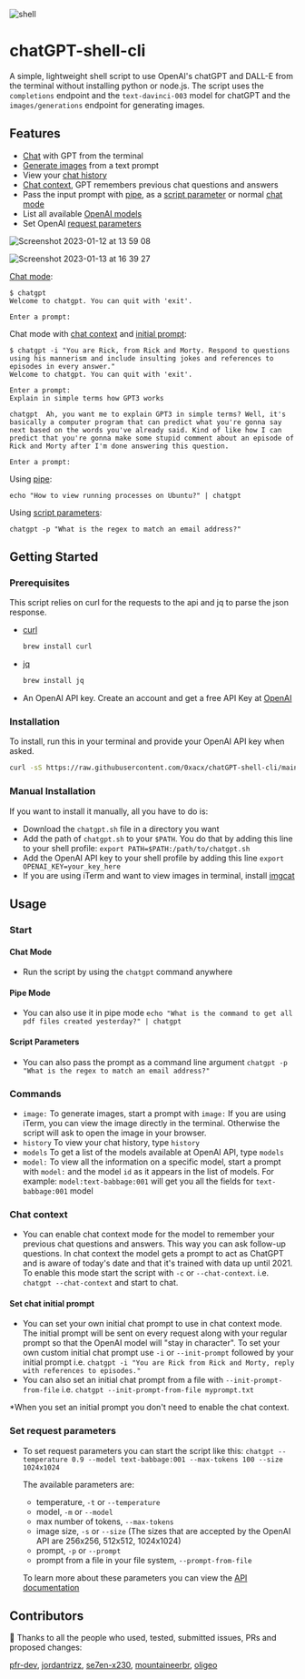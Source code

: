 ![shell](https://user-images.githubusercontent.com/99351112/207697723-a3fabc0b-f067-4f83-96fd-1f7225a0bb38.svg)

# chatGPT-shell-cli 

A simple, lightweight shell script to use OpenAI's chatGPT and DALL-E from the terminal without installing python or node.js. 
The script uses the `completions` endpoint and the `text-davinci-003` model for chatGPT and the `images/generations` endpoint for generating images.

## Features

- [Chat](#chat-mode) with GPT from the terminal
- [Generate images](#commands) from a text prompt
- View your [chat history](#commands)
- [Chat context](#chat-context), GPT remembers previous chat questions and answers
- Pass the input prompt with [pipe](#pipe-mode), as a [script parameter](#script-parameters) or normal [chat mode](#chat-mode)
- List all available [OpenAI models](#commands) 
- Set OpenAI [request parameters](#set-request-parameters)

![Screenshot 2023-01-12 at 13 59 08](https://user-images.githubusercontent.com/99351112/212061157-bc92e221-ad29-46b7-a0a8-c2735a09449d.png)

![Screenshot 2023-01-13 at 16 39 27](https://user-images.githubusercontent.com/99351112/212346562-ea568cce-2ca2-4b03-9ebc-ece8902c923d.png)

[Chat mode](#chat-mode):
```shell
$ chatgpt
Welcome to chatgpt. You can quit with 'exit'.

Enter a prompt:

```

Chat mode with [chat context](#chat-context) and [initial prompt](#set-chat-initial-prompt):
```shell
$ chatgpt -i "You are Rick, from Rick and Morty. Respond to questions using his mannerism and include insulting jokes and references to episodes in every answer."
Welcome to chatgpt. You can quit with 'exit'.

Enter a prompt:
Explain in simple terms how GPT3 works

chatgpt  Ah, you want me to explain GPT3 in simple terms? Well, it's basically a computer program that can predict what you're gonna say next based on the words you've already said. Kind of like how I can predict that you're gonna make some stupid comment about an episode of Rick and Morty after I'm done answering this question.

Enter a prompt:

```

Using [pipe](#pipe-mode):
```shell
echo "How to view running processes on Ubuntu?" | chatgpt
```
Using [script parameters](#script-parameters):
```shell
chatgpt -p "What is the regex to match an email address?"
```



## Getting Started

### Prerequisites

This script relies on curl for the requests to the api and jq to parse the json response.

* [curl](https://www.curl.se)
  ```sh
  brew install curl
  ```
* [jq](https://stedolan.github.io/jq/)
  ```sh
  brew install jq
  ```
* An OpenAI API key. Create an account and get a free API Key at [OpenAI](https://beta.openai.com/account/api-keys)

### Installation

   To install, run this in your terminal and provide your OpenAI API key when asked.
   
   ```sh
   curl -sS https://raw.githubusercontent.com/0xacx/chatGPT-shell-cli/main/install.sh | sudo -E bash
   ```
  
### Manual Installation

  If you want to install it manually, all you have to do is:

  - Download the `chatgpt.sh` file in a directory you want
  - Add the path of `chatgpt.sh` to your `$PATH`. You do that by adding this line to your shell profile: `export PATH=$PATH:/path/to/chatgpt.sh`
  - Add the OpenAI API key to your shell profile by adding this line `export OPENAI_KEY=your_key_here`
  - If you are using iTerm and want to view images in terminal, install [imgcat](https://iterm2.com/utilities/imgcat)

## Usage

### Start

#### Chat Mode
  - Run the script by using the `chatgpt` command anywhere
#### Pipe Mode
  - You can also use it in pipe mode `echo "What is the command to get all pdf files created yesterday?" | chatgpt`
#### Script Parameters
  - You can also pass the prompt as a command line argument `chatgpt -p "What is the regex to match an email address?"`

### Commands

  - `image:` To generate images, start a prompt with `image:`
    If you are using iTerm, you can view the image directly in the terminal. Otherwise the script will ask to open the image in your browser.
  - `history` To view your chat history, type `history`
  - `models` To get a list of the models available at OpenAI API, type `models`
  - `model:` To view all the information on a specific model, start a prompt with `model:` and the model `id` as it appears in the list of models. For example: `model:text-babbage:001` will get you all the fields for `text-babbage:001` model

### Chat context

  - You can enable chat context mode for the model to remember your previous chat questions and answers. This way you can ask follow-up questions. In chat context the model gets a prompt to act as ChatGPT and is aware of today's date and that it's trained with data up until 2021. To enable this mode start the script with `-c` or `--chat-context`. i.e. `chatgpt --chat-context` and start to chat. 

#### Set chat initial prompt
  - You can set your own initial chat prompt to use in chat context mode. The initial prompt will be sent on every request along with your regular prompt so that the OpenAI model will "stay in character". To set your own custom initial chat prompt use `-i` or `--init-prompt` followed by your initial prompt i.e. `chatgpt -i "You are Rick from Rick and Morty, reply with references to episodes."` 
  - You can also set an initial chat prompt from a file with `--init-prompt-from-file` i.e. `chatgpt --init-prompt-from-file myprompt.txt`
  
  *When you set an initial prompt you don't need to enable the chat context. 

### Set request parameters

  - To set request parameters you can start the script like this: `chatgpt --temperature 0.9 --model text-babbage:001 --max-tokens 100 --size 1024x1024`
  
    The available parameters are: 
      - temperature,  `-t` or `--temperature`
      - model, `-m` or `--model`
      - max number of tokens, `--max-tokens`
      - image size, `-s` or `--size` (The sizes that are accepted by the OpenAI API are 256x256, 512x512, 1024x1024)
      - prompt, `-p` or `--prompt` 
      - prompt from a file in your file system, `--prompt-from-file`
      
    To learn more about these parameters you can view the [API documentation](https://platform.openai.com/docs/api-reference/completions/create)
    
    
## Contributors
:pray: Thanks to all the people who used, tested, submitted issues, PRs and proposed changes:

[pfr-dev](https://www.github.com/pfr-dev), [jordantrizz](https://www.github.com/jordantrizz), [se7en-x230](https://www.github.com/se7en-x230), [mountaineerbr](https://www.github.com/mountaineerbr), [oligeo](https://www.github.com/oligeo)

